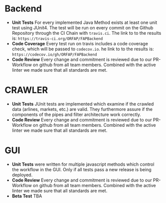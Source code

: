 # Backend

* **Unit Tests** For every implemented Java Method exists at least one unit test using JUnit4. The test will be run on every commit on the Github Repository through the CI Chain with `travis.ci`. The link to to the results is: `https://travis-ci.org/ORFAP/FAPBackend`
* **Code Coverage** Every test run on travis includes a code coverage check, which will be passed to `codecov.io`. he link to to the results is: `https://codecov.io/gh/ORFAP/FAPBackend`
* **Code Review** Every change and commitment is reviewed due to our PR-Workflow on github from all team members. Combined with the active linter we made sure that all standards are met.

# CRAWLER

* **Unit Tests** JUnit tests are implemented which examine if the crawled data (arlines, markets, etc.) are valid. They furthermore assure if the components of the pipes and filter architecture work correctly.
* **Code Review** Every change and commitment is reviewed due to our PR-Workflow on github from all team members. Combined with the active linter we made sure that all standards are met.

# GUI

* **Unit Tests** were written for multiple javascript methods which control the workflow in the GUI. Only if all tests pass a new release is being deployed.
* **Code Review** Every change and commitment is reviewed due to our PR-Workflow on github from all team members. Combined with the active linter we made sure that all standards are met.
* **Beta Test** TBA

